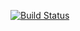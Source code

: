 [![Build Status](https://travis-ci.org/BakedSoftware/go-parameters.svg?branch=master)](https://travis-ci.org/BakedSoftware/go-parameters)
